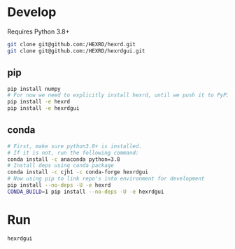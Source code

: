 # Develop

Requires Python 3.8+

```bash
git clone git@github.com:/HEXRD/hexrd.git
git clone git@github.com:/HEXRD/hexrdgui.git
```

## pip

```bash
pip install numpy
# For now we need to explicitly install hexrd, until we push it to PyPI
pip install -e hexrd
pip install -e hexrdgui
```

## conda

```bash
# First, make sure python3.8+ is installed.
# If it is not, run the following command:
conda install -c anaconda python=3.8
# Install deps using conda package
conda install -c cjh1 -c conda-forge hexrdgui
# Now using pip to link repo's into environment for development
pip install --no-deps -U -e hexrd
CONDA_BUILD=1 pip install --no-deps -U -e hexrdgui
```

# Run

```bash
hexrdgui
```
